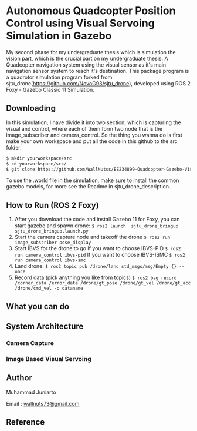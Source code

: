 # Autonomous Quadcopter Position Control using Visual Servoing Simulation in Gazebo
My second phase for my undergraduate thesis which is simulation the vision part, which is the crucial part on my undergraduate thesis. A Quadcopter navigation system using the visual sensor as it's main navigation sensor system to reach it's destination. This package program is a quadrotor simulation program forked from sjtu_drone(https://github.com/NovoG93/sjtu_drone), developed using ROS 2 Foxy - Gazebo Classic 11 Simulation.

## Downloading
In this simulation, I have divide it into two section, which is capturing the visual and control, where each of them form two node that is the image_subscriber and camera_control. So the thing you wanna do is first make your own workspace and put all the code in this github to the src folder. 

```sh
$ mkdir yourworkspace/src
$ cd yourworkspace/src/
$ git clone https://github.com/WallNutss/EE234899-Quadcopter-Gazebo-VisualServoing.git
```
To use the .world file in the simulation, make sure to install the common gazebo models, for more see the Readme in sjtu_drone_description.

## How to Run (ROS 2 Foxy)
1. After you download the code and install Gazebo 11 for Foxy, you can start gazebo and spawn drone:
`$ ros2 launch  sjtu_drone_bringup sjtu_drone_bringup.launch.py`
2. Start the camera capture node and takeoff the drone
`$ ros2 run image_subscriber pose_display`
3. Start IBVS for the drone to go
If you want to choose IBVS-PID
`$ ros2 run camera_control ibvs-pid`
If you want to choose IBVS-ISMC
`$ ros2 run camera_control ibvs-smc`
4. Land drone:
`$ ros2 topic pub /drone/land std_msgs/msg/Empty {} --once`
5. Record data (pick anything you like from topics)
`$ ros2 bag record /corner_data /error_data /drone/gt_pose /drone/gt_vel /drone/gt_acc /drone/cmd_vel -o dataname`

## What you can do

## System Architecture
### Camera Capture

### Image Based Visual Servoing


## Author
Muhammad Juniarto

Email : wallnuts73@gmail.com

## Reference

